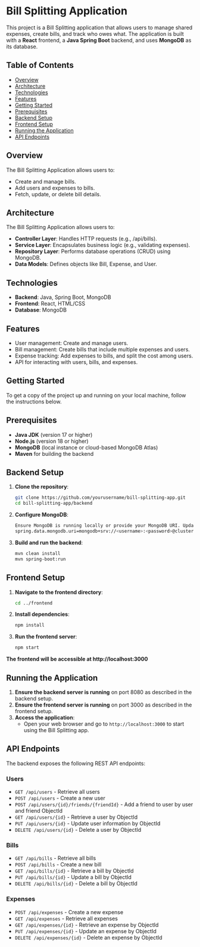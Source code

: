 # Bill Splitting Application

This project is a Bill Splitting application that allows users to manage shared expenses, create bills, and track who owes what. The application is built with a **React** frontend, a **Java Spring Boot** backend, and uses **MongoDB** as its database.

## Table of Contents

- [Overview](#overview)
- [Architecture](#architecture)
- [Technologies](#technologies)
- [Features](#features)
- [Getting Started](#getting-started)
- [Prerequisites](#prerequisites)
- [Backend Setup](#backend-setup)
- [Frontend Setup](#frontend-setup)
- [Running the Application](#running-the-application)
- [API Endpoints](#api-endpoints)

## Overview

The Bill Splitting Application allows users to:
- Create and manage bills.
- Add users and expenses to bills.
- Fetch, update, or delete bill details.

## Architecture

The Bill Splitting Application allows users to:
- **Controller Layer**: Handles HTTP requests (e.g., /api/bills).
- **Service Layer**: Encapsulates business logic (e.g., validating expenses).
- **Repository Layer**: Performs database operations (CRUD) using MongoDB.
- **Data Models**: Defines objects like Bill, Expense, and User.

## Technologies

- **Backend**: Java, Spring Boot, MongoDB
- **Frontend**: React, HTML/CSS
- **Database**: MongoDB

## Features

- User management: Create and manage users.
- Bill management: Create bills that include multiple expenses and users.
- Expense tracking: Add expenses to bills, and split the cost among users.
- API for interacting with users, bills, and expenses.

## Getting Started

To get a copy of the project up and running on your local machine, follow the instructions below.

## Prerequisites

- **Java JDK** (version 17 or higher)
- **Node.js** (version 18 or higher)
- **MongoDB** (local instance or cloud-based MongoDB Atlas)
- **Maven** for building the backend

## Backend Setup

1. **Clone the repository**:

   ```bash
   git clone https://github.com/yourusername/bill-splitting-app.git
   cd bill-splitting-app/backend
   ```

2. **Configure MongoDB**:

   ````bash
   Ensure MongoDB is running locally or provide your MongoDB URI. Update the application.properties file in the src/main/resources/ folder with the MongoDB connection details:
   spring.data.mongodb.uri=mongodb+srv://<username>:<password>@cluster0.mongodb.net/billsplitter?retryWrites=true&w=majority
   ````

3. **Build and run the backend**:
   ```bash
   mvn clean install
   mvn spring-boot:run
   ```

## Frontend Setup

1. **Navigate to the frontend directory**:

   ```bash
   cd ../frontend
   ```

2. **Install dependencies**:

   ```bash
   npm install
   ```

3. **Run the frontend server**:
   ```bash
   npm start
   ```

**The frontend will be accessible at http://localhost:3000**

## Running the Application

1. **Ensure the backend server is running** on port 8080 as described in the backend setup.
2. **Ensure the frontend server is running** on port 3000 as described in the frontend setup.
3. **Access the application**:
   - Open your web browser and go to `http://localhost:3000` to start using the Bill Splitting app.

## API Endpoints

The backend exposes the following REST API endpoints:

### Users

- `GET /api/users` - Retrieve all users
- `POST /api/users` - Create a new user
- `POST /api/users/{id}/friends/{friendId}` - Add a friend to user by user and friend ObjectId
- `GET /api/users/{id}` - Retrieve a user by ObjectId
- `PUT /api/users/{id}` - Update user information by ObjectId
- `DELETE /api/users/{id}` - Delete a user by ObjectId

### Bills

- `GET /api/bills` - Retrieve all bills
- `POST /api/bills` - Create a new bill
- `GET /api/bills/{id}` - Retrieve a bill by ObjectId
- `PUT /api/bills/{id}` - Update a bill by ObjectId
- `DELETE /api/bills/{id}` - Delete a bill by ObjectId

### Expenses

- `POST /api/expenses` - Create a new expense
- `GET /api/expenses` - Retrieve all expenses
- `GET /api/expenses/{id}` - Retrieve an expense by ObjectId
- `PUT /api/expenses/{id}` - Update an expense by ObjectId
- `DELETE /api/expenses/{id}` - Delete an expense by ObjectId
